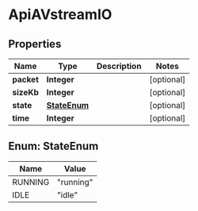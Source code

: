
# ApiAVstreamIO

## Properties
Name | Type | Description | Notes
------------ | ------------- | ------------- | -------------
**packet** | **Integer** |  |  [optional]
**sizeKb** | **Integer** |  |  [optional]
**state** | [**StateEnum**](#StateEnum) |  |  [optional]
**time** | **Integer** |  |  [optional]


<a name="StateEnum"></a>
## Enum: StateEnum
Name | Value
---- | -----
RUNNING | &quot;running&quot;
IDLE | &quot;idle&quot;



